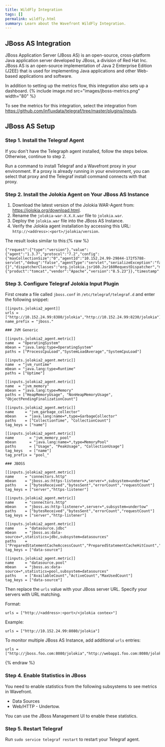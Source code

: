 ```yaml
---
title: WildFly Integration
tags: []
permalink: wildfly.html
summary: Learn about the Wavefront WildFly Integration.
---
```

## JBoss AS Integration

JBoss Application Server (JBoss AS) is an open-source, cross-platform Java application server developed by JBoss, a division of Red Hat Inc. JBoss AS is an open-source implementation of Java 2 Enterprise Edition (J2EE) that is used for implementing Java applications and other Web-based applications and software.

In addition to setting up the metrics flow, this integration also sets up a dashboard.
{% include image.md src="images/jboss-metrics.png" width="80" %}



To see the metrics for this integration, select the integration from <https://github.com/influxdata/telegraf/tree/master/plugins/inputs>.
## JBoss AS Setup



### Step 1. Install the Telegraf Agent

If you don't have the Telegraph agent installed, follow the steps below. Otherwise, continue to step 2.

Run a command to install Telegraf and a Wavefront proxy in your environment. If a proxy is already running in your environment, you can select that proxy and the Telegraf install command connects with that proxy.

### Step 2. Install the Jolokia Agent on Your JBoss AS Instance

1. Download the latest version of the Jolokia WAR-Agent from: https://jolokia.org/download.html.
2. Rename the `jolokia-war-X.X.X.war` file to `jolokia.war`.
3. Deploy the `jolokia.war` file into the JBoss AS Instance.
4. Verify the Jolokia agent installation by accessing this URL: `http://<address>:<port>/jolokia/version`.

The result looks similar to this:{% raw %}
```
{"request":{"type":"version"},"value":{"agent":"1.3.7","protocol":"7.2","config":{"maxCollectionSize":"0","agentId":"10.152.24.99-29844-172f5788-servlet","debug":"false","agentType":"servlet","serializeException":"false","detectorOptions":"{}","dispatcherClasses":"org.jolokia.jsr160.Jsr160RequestDispatcher","maxDepth":"15","discoveryEnabled":"false","canonicalNaming":"true","historyMaxEntries":"10","includeStackTrace":"true","maxObjects":"0","debugMaxEntries":"100"},"info":{"product":"tomcat","vendor":"Apache","version":"8.5.23"}},"timestamp":1509955465,"status":200}
```

### Step 3. Configure Telegraf Jolokia Input Plugin

First create a file called `jboss.conf` in `/etc/telegraf/telegraf.d` and enter the following snippet:

```
[[inputs.jolokia2_agent]]
urls = ["http://10.152.24.99:8380/jolokia","http://10.152.24.99:8230/jolokia"]
name_prefix = "jboss."

### JVM Generic

[[inputs.jolokia2_agent.metric]]
name  = "OperatingSystem"
mbean = "java.lang:type=OperatingSystem"
paths = ["ProcessCpuLoad","SystemLoadAverage","SystemCpuLoad"]

[[inputs.jolokia2_agent.metric]]
name  = "jvm_runtime"
mbean = "java.lang:type=Runtime"
paths = ["Uptime"]

[[inputs.jolokia2_agent.metric]]
name  = "jvm_memory"
mbean = "java.lang:type=Memory"
paths = ["HeapMemoryUsage", "NonHeapMemoryUsage", "ObjectPendingFinalizationCount"]

[[inputs.jolokia2_agent.metric]]
name     = "jvm_garbage_collector"
mbean    = "java.lang:name=*,type=GarbageCollector"
paths    = ["CollectionTime", "CollectionCount"]
tag_keys = ["name"]

[[inputs.jolokia2_agent.metric]]
name       = "jvm_memory_pool"
mbean      = "java.lang:name=*,type=MemoryPool"
paths      = ["Usage", "PeakUsage", "CollectionUsage"]
tag_keys   = ["name"]
tag_prefix = "pool_"

### JBOSS

[[inputs.jolokia2_agent.metric]]
name     = "connectors.http"
mbean    = "jboss.as:https-listener=*,server=*,subsystem=undertow"
paths    = ["bytesReceived","bytesSent","errorCount","requestCount"]
tag_keys = ["server","https-listener"]

[[inputs.jolokia2_agent.metric]]
name     = "connectors.http"
mbean    = "jboss.as:http-listener=*,server=*,subsystem=undertow"
paths    = ["bytesReceived","bytesSent","errorCount","requestCount"]
tag_keys = ["server","http-listener"]

[[inputs.jolokia2_agent.metric]]
name     = "datasource.jdbc"
mbean    = "jboss.as:data-source=*,statistics=jdbc,subsystem=datasources"
paths    = ["PreparedStatementCacheAccessCount","PreparedStatementCacheHitCount","PreparedStatementCacheMissCount"]
tag_keys = ["data-source"]

[[inputs.jolokia2_agent.metric]]
name     = "datasource.pool"
mbean    = "jboss.as:data-source=*,statistics=pool,subsystem=datasources"
paths    = ["AvailableCount","ActiveCount","MaxUsedCount"]
tag_keys = ["data-source"]
```

Then replace the `urls` value with your JBoss server URL. Specify your servers with URL matching.

Format:
```
urls = ["http://<address>:<port>/<jolokia contex>"]
```
Example:
```
urls = ["http://10.152.24.99:8080/jolokia"]
```

To monitor multiple JBoss AS Instance, add additional `urls` entries:
```
urls = ["http://jboss.foo.com:8080/jolokia","http://webapp1.foo.com:8080/jolokia","http://wbapp2.foo.com:8080/jolokia"]
```
{% endraw %}

### Step 4. Enable Statistics in JBoss

You need to enable statistics from the following subsystems to see metrics in Wavefront. 
* Data Sources
* Web/HTTP - Undertow.

You can use the JBoss Management UI to enable these statistics.

### Step 5. Restart Telegraf

Run `sudo service telegraf restart` to restart your Telegraf agent.
